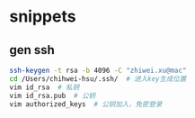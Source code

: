 <!--
 * @Author: zhiwei.xu
 * @Date: 2019-08-06 14:09:42
 * @LastEditors: zhiwei.xu
 * @LastEditTime: 2019-08-06 14:20:15
 -->

# snippets

## gen ssh

```sh
ssh-keygen -t rsa -b 4096 -C "zhiwei.xu@mac"
cd /Users/chihwei-hsu/.ssh/  # 进入key生成位置
vim id_rsa  # 私钥
vim id_rsa.pub  # 公钥
vim authorized_keys  # 公钥加入，免密登录  
```
